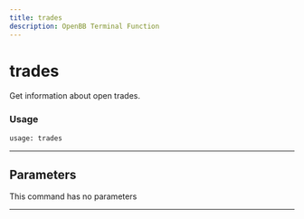 ```yaml
---
title: trades
description: OpenBB Terminal Function
---
```


# trades

Get information about open trades.

### Usage

```python
usage: trades
```

---

## Parameters

This command has no parameters


---
